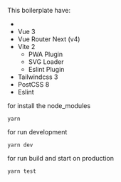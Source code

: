 This boilerplate have:

-
- Vue 3
- Vue Router Next (v4)
- Vite 2
  - PWA Plugin
  - SVG Loader
  - Eslint Plugin
- Tailwindcss 3
- PostCSS 8
- Eslint

for install the node_modules

```
yarn
```

for run development

```
yarn dev
```

for run build and start on production

```
yarn test
```

